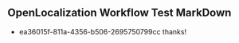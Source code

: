 ## OpenLocalization Workflow Test MarkDown
* ea36015f-811a-4356-b506-2695750799cc thanks!

<!--HONumber=Jul16_HO2-->


